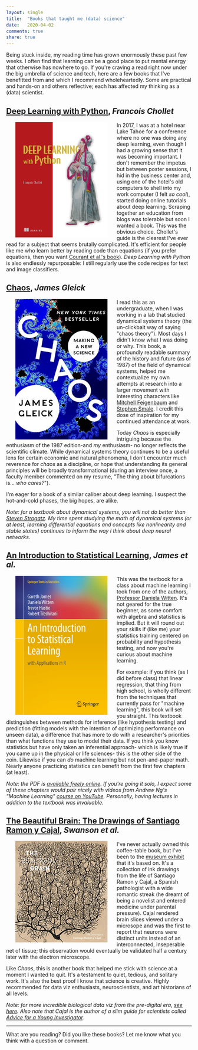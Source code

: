 ```yaml
---
layout: single
title:  "Books that taught me (data) science"
date:   2020-04-02
comments: true
share: true
---
```


Being stuck inside, my reading time has grown enormously these past few weeks. I often find that learning can be a good place to put mental energy that otherwise has nowhere to go.  If you're craving a read right now under the big umbrella of science and tech, here are a few books that I've benefitted from and which I recommend wholeheartedly. Some are practical and hands-on and others reflective; each has affected my thinking as a (data) scientist.


## [Deep Learning with Python](https://www.manning.com/books/deep-learning-with-python), _Francois Chollet_
<img src="/assets/images/chollet_book.png" alt="FChollet" width="250" style="float:left;margin:0px 25px">

In 2017, I was at a hotel near Lake Tahoe for a conference where no one was doing any deep learning, even though I had a growing sense that it was becoming important. I don't remember the impetus but between poster sessions, I hid in the business center and, using one of the hotel's old computers to shell into my work computer (I felt _so cool_), started doing online tutorials about deep learning. Scraping together an education from blogs was tolerable but soon I wanted a book. This was the obvious choice. Chollet's guide is the clearest I've ever read for a subject that seems brutally complicated. It's efficient for people like me who learn better by reading code than equations (if you prefer equations, then you want [Courant et al.'s book](https://www.deeplearningbook.org/)). _Deep Learning with Python_ is also endlessly repurposable: I still regularly use the code recipes for text and image classifiers. 


## [Chaos](https://www.amazon.com/Chaos-Making-Science-James-Gleick-ebook/dp/B004Q3RRPI), _James Gleick_
<img src="/assets/images/chaos_book.jpg" alt="ISL" width="250" style="float:left;margin:0px 25px">

I read this as an undergraduate, when I was working in a lab that studied dynamical systems theory (the un-clickbait way of saying "chaos theory"). Most days I didn't know what I was doing or why. This book, a profoundly readable summary of the history and future (as of 1987) of the field of dynamical systems, helped me contextualize my own attempts at research into a larger movement with interesting characters like [Mitchell Feigenbaum](https://en.wikipedia.org/wiki/Mitchell_Feigenbaum) and [Stephen Smale](https://en.wikipedia.org/wiki/Stephen_Smale). I credit this dose of inspiration for my continued attendance at work. 

Today _Chaos_ is especially intriguing because the enthusiasm of the 1987 edition-and _my_ enthusiasm- no longer reflects the scientific climate. While dynamical systems theory continues to be a useful lens for certain economic and natural phenomena, I don't encounter much reverence for _chaos_ as a discipline, or hope that understanding its general principles will be broadly transformational (during an interview once, a faculty member commented on my resume, "The thing about bifurcations is... _who cares?_"). 

I'm eager for a book of a similar caliber about deep learning. I suspect the hot-and-cold phases, the big hopes, are alike. 

_Note: for a textbook about dynamical systems, you will not do better than [Steven Strogatz](https://www.amazon.com/Nonlinear-Dynamics-Chaos-Applications-Nonlinearity/dp/0201543443/ref=zg_bs_16311121_27?_encoding=UTF8&psc=1&refRID=REVE1TA7TQBY1SGDGE0X). My time spent studying the math of dynamical systems (or at least, learning differential equations and concepts like nonlinearity and stable states) continues to inform the way I think about deep neural networks._ 

## [An Introduction to Statistical Learning](http://faculty.marshall.usc.edu/gareth-james/ISL/), _James et al._
<img src="/assets/images/ISL_book.jpg" alt="ISL" width="250" style="float:left;margin:0px 25px">

This was the textbook for a class about machine learning I took from one of the authors, [Professor Daniela Witten](https://www.danielawitten.com/). It's not geared for the true beginner, as some comfort with algebra and statistics is implied. But it will round out your skills if (like me) your statistics training centered on probability and hypothesis testing, and now you're curious about machine learning. 

For example: if you think (as I did before class) that linear regression, that thing from high school, is wholly different from the techniques that currently pass for "machine learning", this book will set you straight. This textbook distinguishes between methods for inference (like hypothesis testing) and prediction (fitting models with the intention of optimizing performance on unseen data), a difference that has more to do with a researcher's priorities than what functions they use to model their data. If you think you know statistics but have only taken an inferential approach- which is likely true if you came up in the physical or life sciences- this is the other side of the coin. Likewise if you can _do_ machine learning but not pen-and-paper math. Nearly anyone practicing statistics can benefit from the first few chapters (at least). 

_Note: the PDF is [available freely online](http://faculty.marshall.usc.edu/gareth-james/ISL/ISLR%20Seventh%20Printing.pdf). If you're going it solo, I expect some of these chapters would pair nicely with videos from Andrew Ng's "Machine Learning" [course on YouTube](https://www.youtube.com/playlist?list=PLLssT5z_DsK-h9vYZkQkYNWcItqhlRJLN). Personally, having lectures in addition to the textbook was invaluable._ 

## [The Beautiful Brain: The Drawings of Santiago Ramon y Cajal](https://www.amazon.com/Beautiful-Brain-Drawings-Santiago-Ramon/dp/1419722271/ref=sr_1_1?dchild=1&keywords=the+beautiful+brain&qid=1586116257&s=books&sr=1-1), _Swanson et al._

<img src="/assets/images/cajal_book.jpg" alt="cajal" width="250" style="float:left;margin:0px 25px">

I've never actually owned this coffee-table book, but I've been to the [museum exhibit](https://old.belkin.ubc.ca/past/Cajal) that it's based on. It's a collection of ink drawings from the life of Santiago Ramon y Cajal, a Spanish pathologist with a wide romantic streak (he dreamt of being a novelist and entered medicine under parental pressure). Cajal rendered brain slices viewed under a microsope and was the first to report that neurons were distinct units instead of an interconnected, inseperable net of tissue; this observation would eventually be validated half a century later with the electron microscope.

Like _Chaos_, this is another book that helped me stick with science at a moment I wanted to quit. It's a testament to quiet, tedious, and solitary work. It's also the best proof I know that science is creative. Highly recommended for data viz enthusiasts, neuroscientists, and art historians of all levels.


_Note: for more incredible biological data viz from the pre-digital era, [see here](https://www.amazon.com/gp/product/0810997983/ref=ppx_yo_dt_b_asin_title_o02_s00?ie=UTF8&psc=1). Also note that Cajal is the author of a slim guide for scientists called [Advice for a Young Investigator](https://www.amazon.com/Advice-Young-Investigator-Bradford-Book-ebook/dp/B001949XYK/ref=sr_1_1?dchild=1&keywords=cajal+young+investigator&qid=1586118767&s=books&sr=1-1)._

***
What are you reading? Did you like these books? Let me know what you think with a question or comment. 



